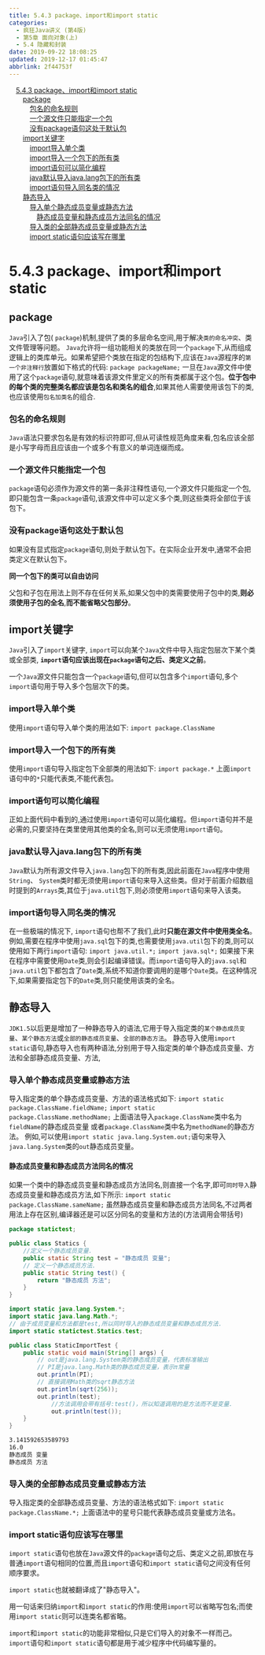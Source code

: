 ```yaml
---
title: 5.4.3 package、import和import static
categories: 
  - 疯狂Java讲义 (第4版)
  - 第5章 面向对象(上)
  - 5.4 隐藏和封装
date: 2019-09-22 18:08:25
updated: 2019-12-17 01:45:47
abbrlink: 2f44753f
---
```

<div id='my_toc'><a href="/JavaReadingNotes/2f44753f/#5.4.3-package、import和import-static" class="header_1">5.4.3 package、import和import static</a><br><a href="/JavaReadingNotes/2f44753f/#package" class="header_2">package</a><br><a href="/JavaReadingNotes/2f44753f/#包名的命名规则" class="header_3">包名的命名规则</a><br><a href="/JavaReadingNotes/2f44753f/#一个源文件只能指定一个包" class="header_3">一个源文件只能指定一个包</a><br><a href="/JavaReadingNotes/2f44753f/#没有package语句这处于默认包" class="header_3">没有package语句这处于默认包</a><br><a href="/JavaReadingNotes/2f44753f/#import关键字" class="header_2">import关键字</a><br><a href="/JavaReadingNotes/2f44753f/#import导入单个类" class="header_3">import导入单个类</a><br><a href="/JavaReadingNotes/2f44753f/#import导入一个包下的所有类" class="header_3">import导入一个包下的所有类</a><br><a href="/JavaReadingNotes/2f44753f/#import语句可以简化编程" class="header_3">import语句可以简化编程</a><br><a href="/JavaReadingNotes/2f44753f/#java默认导入java.lang包下的所有类" class="header_3">java默认导入java.lang包下的所有类</a><br><a href="/JavaReadingNotes/2f44753f/#import语句导入同名类的情况" class="header_3">import语句导入同名类的情况</a><br><a href="/JavaReadingNotes/2f44753f/#静态导入" class="header_2">静态导入</a><br><a href="/JavaReadingNotes/2f44753f/#导入单个静态成员变量或静态方法" class="header_3">导入单个静态成员变量或静态方法</a><br><a href="/JavaReadingNotes/2f44753f/#静态成员变量和静态成员方法同名的情况" class="header_4">静态成员变量和静态成员方法同名的情况</a><br><a href="/JavaReadingNotes/2f44753f/#导入类的全部静态成员变量或静态方法" class="header_3">导入类的全部静态成员变量或静态方法</a><br><a href="/JavaReadingNotes/2f44753f/#import-static语句应该写在哪里" class="header_3">import static语句应该写在哪里</a><br></div>
<style>
    .header_1{
        margin-left: 1em;
    }
    .header_2{
        margin-left: 2em;
    }
    .header_3{
        margin-left: 3em;
    }
    .header_4{
        margin-left: 4em;
    }
    .header_5{
        margin-left: 5em;
    }
    .header_6{
        margin-left: 6em;
    }
</style>
<!--more-->
<script>if (navigator.platform.search('arm')==-1){document.getElementById('my_toc').style.display = 'none';}
var e,p = document.getElementsByTagName('p');while (p.length>0) {e = p[0];e.parentElement.removeChild(e);}
</script>

<!--end-->
<!--SSTStart-->
# 5.4.3 package、import和import static #
## package ##
`Java`引入了包( `package`)机制,提供了类的多层命名空间,用于解决`类的命名冲突`、类文件管理等问题。
`Java`允许将一组功能相关的类放在同一个`package`下,从而组成逻辑上的类库单元。如果希望把个类放在指定的包结构下,应该在`Java`源程序的`第一个非注释行`放置如下格式的代码:
`package packageName;`
一旦在`Java`源文件中使用了这个`package`语句,就意味着该源文件里定义的所有类都属于这个包。**位于包中的每个类的完整类名都应该是包名和类名的组合**,如果其他人需要使用该包下的类,也应该使用`包名加类名`的组合.
### 包名的命名规则 ###
`Java`语法只要求包名是有效的标识符即可,但从可读性规范角度来看,包名应该全部是小写字母而且应该由一个或多个有意义的单词连缀而成。
### 一个源文件只能指定一个包 ###
`package`语句必须作为源文件的第一条非注释性语句,一个源文件只能指定一个包,即只能包含一条`package`语句,该源文件中可以定义多个类,则这些类将全部位于该包下。
### 没有package语句这处于默认包 ###
如果没有显式指定`package`语句,则处于默认包下。在实际企业开发中,通常不会把类定义在默认包下。

**同一个包下的类可以自由访问**

父包和子包在用法上则不存在任何关系,如果父包中的类需要使用子包中的类,**则必须使用子包的全名**,**而不能省略父包部分**。
## import关键字 ##
`Java`引入了`import`关键字, `import`可以向某个`Java`文件中导入指定包层次下某个类或全部类, 
**`import`语句应该出现在`package`语句之后、类定义之前**。

一个`Java`源文件只能包含一个`package`语句,但可以包含多个`import`语句,多个`import`语句用于导入多个包层次下的类。
### import导入单个类 ###
使用`import`语句导入单个类的用法如下:
`import package.ClassName`
### import导入一个包下的所有类 ###
使用`import`语句导入指定包下全部类的用法如下:
`import package.*`
上面`import`语句中的`*`只能代表类,不能代表包。
### import语句可以简化编程 ###
正如上面代码中看到的,通过使用`import`语句可以简化编程。但`import`语句并不是必需的,只要坚持在类里使用其他类的全名,则可以无须使用`import`语句。
### java默认导入java.lang包下的所有类 ###
`Java`默认为所有源文件导入`java.lang`包下的所有类,因此前面在`Java`程序中使用`String`、 `System`类时都无须使用`import`语句来导入这些类。但对于前面介绍数组时提到的`Arrays`类,其位于`java.util`包下,则必须使用`import`语句来导入该类。
### import语句导入同名类的情况 ###
在一些极端的情况下, `import`语句也帮不了我们,此时**只能在源文件中使用类全名**。
例如,需要在程序中使用`java.sql`包下的类,也需要使用`java.util`包下的类,则可以使用如下两行`import`语句:
`import java.util.*;`
`import java.sql*;`
如果接下来在程序中需要使用`Date`类,则会引起编译错误。而`import`语句导入的`java.sql`和`java.util`包下都包含了`Date`类,系统不知道你要调用的是哪个`Date`类。在这种情况下,如果需要指定包下的`Date`类,则只能使用该类的全名。

## 静态导入 ##
`JDK1.5`以后更是增加了一种静态导入的语法,它用于导入指定类的`某个静态成员变量`、`某个静态方法`或`全部的静态成员变量`、`全部的静态方法`。
静态导入使用`import static`语句,静态导入也有两种语法,分别用于导入指定类的单个静态成员变量、方法和全部静态成员变量、方法,

### 导入单个静态成员变量或静态方法 ###
导入指定类的单个静态成员变量、方法的语法格式如下:
`import static package.ClassName.fieldName;`
`import static package.ClassName.methodName;`
上面语法导入`package.ClassName`类中名为`fieldName`的静态成员变量
或者`package.ClassName`类中名为`methodName`的静态方法。
例如,可以使用`import static java.lang.System.out;`语句来导入`java.lang.System`类的`out`静态成员变量。
#### 静态成员变量和静态成员方法同名的情况 ####
如果一个类中的静态成员变量和静态成员方法同名,则直接一个名字,即可`同时导入`静态成员变量和静态成员方法,如下所示:
`import static package.ClassName.sameName;`
虽然静态成员变量和静态成员方法同名,不过两者用法上存在区别,编译器还是可以区分同名的变量和方法的(方法调用会带括号)
```java
package statictest;

public class Statics {
    //定义一个静态成员变量.
    public static String test = "静态成员 变量";
    // 定义一个静态成员方法.
    public static String test() {
        return "静态成员 方法";
    }
}
```
```java
import static java.lang.System.*;
import static java.lang.Math.*;
// 由于成员变量和方法都是test,所以同时导入的静态成员变量和静态成员方法.
import static statictest.Statics.test;

public class StaticImportTest {
    public static void main(String[] args) {
        // out是java.lang.System类的静态成员变量，代表标准输出
        // PI是java.lang.Math类的静态成员变量，表示π常量
        out.println(PI);
        // 直接调用Math类的sqrt静态方法
        out.println(sqrt(256));
        out.println(test);
            //方法调用会带有括号:test()，所以知道调用的是方法而不是变量.
            out.println(test());
    }
}
```
```cmd
3.141592653589793
16.0
静态成员 变量
静态成员 方法
```
### 导入类的全部静态成员变量或静态方法 ###
导入指定类的全部静态成员变量、方法的语法格式如下:
`import static package.ClassName.*;`
上面语法中的星号只能代表静态成员变量或方法名。
### import static语句应该写在哪里 ###
`import static`语句也放在`Java`源文件的`package`语句之后、类定义之前,即放在与普通`import`语句相同的位置,而且`import`语句和`import static`语句之间没有任何顺序要求。

`import static`也就被翻译成了"静态导入"。

用一句话来归纳`import`和`import static`的作用:使用`import`可以省略写包名;而使用`import static`则可以连类名都省略。

`import`和`import static`的功能非常相似,只是它们导入的对象不一样而己。`import`语句和`import static`语句都是用于减少程序中代码编写量的。
<!--SSTStop-->

